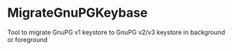 # MigrateGnuPGKeybase
Tool to migrate GnuPG v1 keystore to GnuPG v2/v3 keystore in background or foreground
